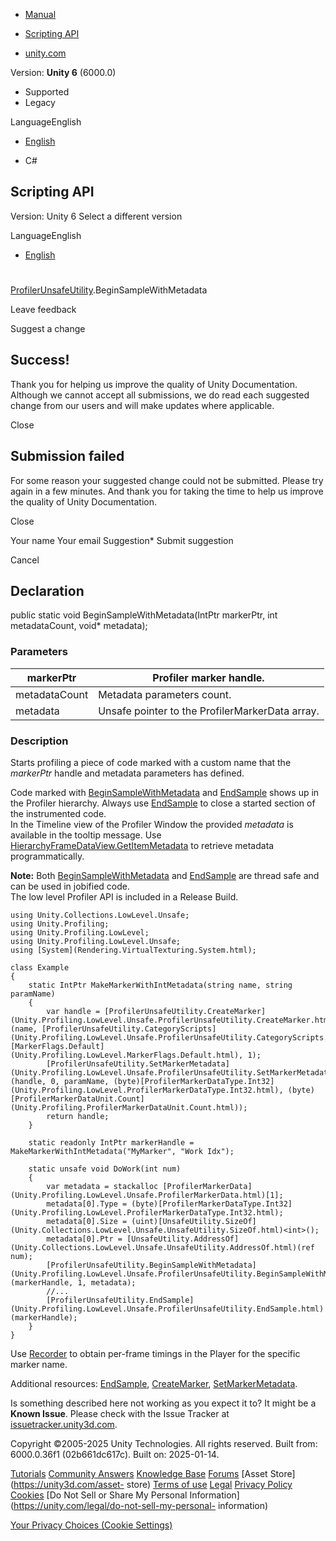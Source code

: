 [ ]()

  * [Manual](../Manual/index.html)
  * [Scripting API](../ScriptReference/index.html)

  * [unity.com](https://unity.com/)

Version: **Unity 6** (6000.0)

  * Supported
  * Legacy

LanguageEnglish

  * [English]()

  * C#

[ ](https://docs.unity3d.com)

## Scripting API

Version: Unity 6 Select a different version

LanguageEnglish

  * [English]()

#
[ProfilerUnsafeUtility](Unity.Profiling.LowLevel.Unsafe.ProfilerUnsafeUtility.html).BeginSampleWithMetadata

Leave feedback

Suggest a change

## Success!

Thank you for helping us improve the quality of Unity Documentation. Although
we cannot accept all submissions, we do read each suggested change from our
users and will make updates where applicable.

Close

## Submission failed

For some reason your suggested change could not be submitted. Please <a>try
again</a> in a few minutes. And thank you for taking the time to help us
improve the quality of Unity Documentation.

Close

Your name Your email Suggestion* Submit suggestion

Cancel

[ ]()

## Declaration

public static void BeginSampleWithMetadata(IntPtr markerPtr, int
metadataCount, void* metadata);

### Parameters

markerPtr | Profiler marker handle.  
---|---  
metadataCount | Metadata parameters count.  
metadata | Unsafe pointer to the ProfilerMarkerData array.  
  
### Description

Starts profiling a piece of code marked with a custom name that the
_markerPtr_ handle and metadata parameters has defined.

Code marked with
[BeginSampleWithMetadata](Unity.Profiling.LowLevel.Unsafe.ProfilerUnsafeUtility.BeginSampleWithMetadata.html)
and
[EndSample](Unity.Profiling.LowLevel.Unsafe.ProfilerUnsafeUtility.EndSample.html)
shows up in the Profiler hierarchy. Always use
[EndSample](Unity.Profiling.LowLevel.Unsafe.ProfilerUnsafeUtility.EndSample.html)
to close a started section of the instrumented code.  
In the Timeline view of the Profiler Window the provided _metadata_ is
available in the tooltip message. Use
[HierarchyFrameDataView.GetItemMetadata](Profiling.HierarchyFrameDataView.GetItemMetadata.html)
to retrieve metadata programmatically.  
  
**Note:** Both
[BeginSampleWithMetadata](Unity.Profiling.LowLevel.Unsafe.ProfilerUnsafeUtility.BeginSampleWithMetadata.html)
and
[EndSample](Unity.Profiling.LowLevel.Unsafe.ProfilerUnsafeUtility.EndSample.html)
are thread safe and can be used in jobified code.  
The low level Profiler API is included in a Release Build.

    
    
    using Unity.Collections.LowLevel.Unsafe;
    using Unity.Profiling;
    using Unity.Profiling.LowLevel;
    using Unity.Profiling.LowLevel.Unsafe;
    using [System](Rendering.VirtualTexturing.System.html);  
      
    class Example
    {
        static IntPtr MakeMarkerWithIntMetadata(string name, string paramName)
        {
            var handle = [ProfilerUnsafeUtility.CreateMarker](Unity.Profiling.LowLevel.Unsafe.ProfilerUnsafeUtility.CreateMarker.html)(name, [ProfilerUnsafeUtility.CategoryScripts](Unity.Profiling.LowLevel.Unsafe.ProfilerUnsafeUtility.CategoryScripts.html), [MarkerFlags.Default](Unity.Profiling.LowLevel.MarkerFlags.Default.html), 1);
            [ProfilerUnsafeUtility.SetMarkerMetadata](Unity.Profiling.LowLevel.Unsafe.ProfilerUnsafeUtility.SetMarkerMetadata.html)(handle, 0, paramName, (byte)[ProfilerMarkerDataType.Int32](Unity.Profiling.LowLevel.ProfilerMarkerDataType.Int32.html), (byte)[ProfilerMarkerDataUnit.Count](Unity.Profiling.ProfilerMarkerDataUnit.Count.html));
            return handle;
        }  
      
        static readonly IntPtr markerHandle = MakeMarkerWithIntMetadata("MyMarker", "Work Idx");  
      
        static unsafe void DoWork(int num)
        {
            var metadata = stackalloc [ProfilerMarkerData](Unity.Profiling.LowLevel.Unsafe.ProfilerMarkerData.html)[1];
            metadata[0].Type = (byte)[ProfilerMarkerDataType.Int32](Unity.Profiling.LowLevel.ProfilerMarkerDataType.Int32.html);
            metadata[0].Size = (uint)[UnsafeUtility.SizeOf](Unity.Collections.LowLevel.Unsafe.UnsafeUtility.SizeOf.html)<int>();
            metadata[0].Ptr = [UnsafeUtility.AddressOf](Unity.Collections.LowLevel.Unsafe.UnsafeUtility.AddressOf.html)(ref num);
            [ProfilerUnsafeUtility.BeginSampleWithMetadata](Unity.Profiling.LowLevel.Unsafe.ProfilerUnsafeUtility.BeginSampleWithMetadata.html)(markerHandle, 1, metadata);
            //...
            [ProfilerUnsafeUtility.EndSample](Unity.Profiling.LowLevel.Unsafe.ProfilerUnsafeUtility.EndSample.html)(markerHandle);
        }
    }
    

Use [Recorder](Profiling.Recorder.html) to obtain per-frame timings in the
Player for the specific marker name.  
  
Additional resources:
[EndSample](Unity.Profiling.LowLevel.Unsafe.ProfilerUnsafeUtility.EndSample.html),
[CreateMarker](Unity.Profiling.LowLevel.Unsafe.ProfilerUnsafeUtility.CreateMarker.html),
[SetMarkerMetadata](Unity.Profiling.LowLevel.Unsafe.ProfilerUnsafeUtility.SetMarkerMetadata.html).

Is something described here not working as you expect it to? It might be a
**Known Issue**. Please check with the Issue Tracker at
[issuetracker.unity3d.com](https://issuetracker.unity3d.com).

Copyright ©2005-2025 Unity Technologies. All rights reserved. Built from:
6000.0.36f1 (02b661dc617c). Built on: 2025-01-14.

[Tutorials](https://unity3d.com/learn) [Community
Answers](https://answers.unity3d.com) [Knowledge
Base](https://support.unity3d.com/hc/en-us)
[Forums](https://forum.unity3d.com) [Asset Store](https://unity3d.com/asset-
store) [Terms of use](https://docs.unity3d.com/Manual/TermsOfUse.html)
[Legal](https://unity.com/legal) [Privacy
Policy](https://unity.com/legal/privacy-policy)
[Cookies](https://unity.com/legal/cookie-policy) [Do Not Sell or Share My
Personal Information](https://unity.com/legal/do-not-sell-my-personal-
information)

[Your Privacy Choices (Cookie Settings)](javascript:void\(0\);)

